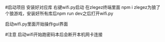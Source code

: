 #启动项目
安装好对应库
右键wifi.py启动
在zlegez终端里面 npm i
zlegez为狼了个狼游戏，安装好所有库后npm run dev之后打开wifi.py

启动wifi.py里面开始操作gui界面

#注意
启动wifi开始跑密码本后会断开本机网卡连接